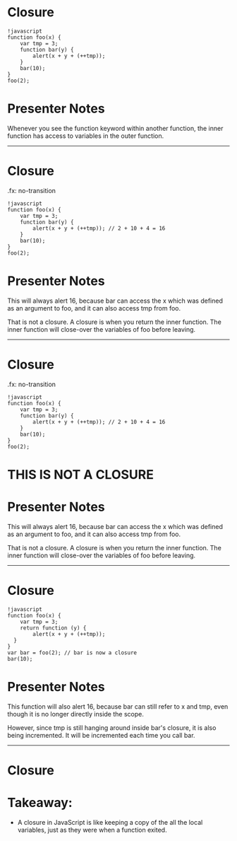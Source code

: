 # Closure

	!javascript
	function foo(x) {
		var tmp = 3;
	  	function bar(y) {
	    	alert(x + y + (++tmp));
	  	}
	  	bar(10);
	}
	foo(2);
	
# Presenter Notes
Whenever you see the function keyword within another function, the inner function has access to variables in the outer function.
	
---

# Closure

.fx: no-transition

	!javascript
	function foo(x) {
	  	var tmp = 3;
	  	function bar(y) {
	    	alert(x + y + (++tmp)); // 2 + 10 + 4 = 16
	  	}
	  	bar(10);
	}
	foo(2);

# Presenter Notes
This will always alert 16, because bar can access the x which was defined as an argument to foo, and it can also access tmp from foo.

That is not a closure. A closure is when you return the inner function. The inner function will close-over the variables of foo before leaving.	

---

# Closure

.fx: no-transition

	!javascript
	function foo(x) {
	  	var tmp = 3;
	  	function bar(y) {
	    	alert(x + y + (++tmp)); // 2 + 10 + 4 = 16
	  	}
	  	bar(10);
	}
	foo(2);
	
# THIS IS NOT A CLOSURE

# Presenter Notes
This will always alert 16, because bar can access the x which was defined as an argument to foo, and it can also access tmp from foo.

That is not a closure. A closure is when you return the inner function. The inner function will close-over the variables of foo before leaving.
	
---

# Closure

	!javascript
	function foo(x) {
	  	var tmp = 3;
	  	return function (y) {
	    	alert(x + y + (++tmp));
	  }
	}
	var bar = foo(2); // bar is now a closure
	bar(10);

# Presenter Notes
This function will also alert 16, because bar can still refer to x and tmp, even though it is no longer directly inside the scope.

However, since tmp is still hanging around inside bar's closure, it is also being incremented. It will be incremented each time you call bar.
	
---

# Closure 

# Takeaway:

* A closure in JavaScript is like keeping a copy of the all the local variables, just as they were when a function exited.